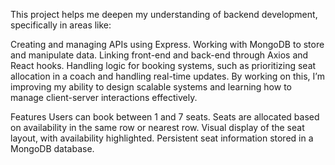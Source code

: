 This project helps me deepen my understanding of backend development, specifically in areas like:

Creating and managing APIs using Express.
Working with MongoDB to store and manipulate data.
Linking front-end and back-end through Axios and React hooks.
Handling logic for booking systems, such as prioritizing seat allocation in a coach and handling real-time updates.
By working on this, I’m improving my ability to design scalable systems and learning how to manage client-server interactions effectively.

Features
Users can book between 1 and 7 seats.
Seats are allocated based on availability in the same row or nearest row.
Visual display of the seat layout, with availability highlighted.
Persistent seat information stored in a MongoDB database.
